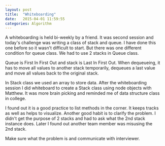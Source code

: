 ```yaml
---
layout: post
title:  "Whiteboarding"
date:   2015-04-01 11:59:55
categories: Algorithm
---
```

A whiteboarding is held bi-weekly by a friend. It was second session and today's challenge was writing a class of stack and queue. I have done this one before so it wasn't difficult to start. But there was one different condition for queue class. We had to use 2 stacks in Queue class.  

Queue is First In First Out and stack is Last In First Out. When dequeueing, it has to move all values to another stack temporarily, dequeues a last value and move all values back to the original stack.  

In Stack class we used an array to store data. After the whiteboarding session I did whiteboard to create a Stack class using node objects with Matthew. It was more brain picking and reminded me of data structure class in college.  

I found out it is a good practice to list methods in the corner. It keeps tracks as well as helps to visualize. Another good habit is to clarify the problem. I didn't get the purpose of 2 stacks and had to ask what the 2nd stack instance does. Later I found out another team member was misusing the 2nd stack. 

Make sure what the problem is and communicate with interviewer. 
